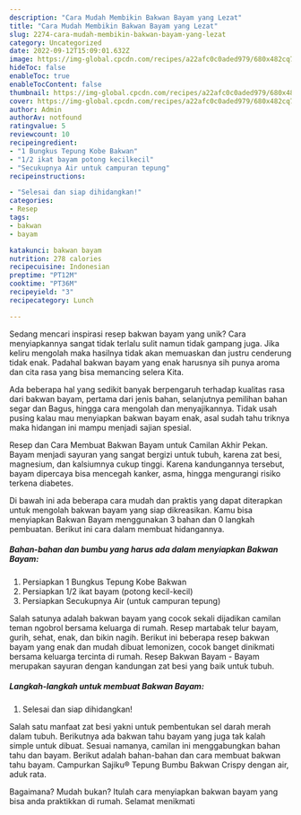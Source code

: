 ```yaml
---
description: "Cara Mudah Membikin Bakwan Bayam yang Lezat"
title: "Cara Mudah Membikin Bakwan Bayam yang Lezat"
slug: 2274-cara-mudah-membikin-bakwan-bayam-yang-lezat
category: Uncategorized
date: 2022-09-12T15:09:01.632Z
image: https://img-global.cpcdn.com/recipes/a22afc0c0aded979/680x482cq70/bakwan-bayam-foto-resep-utama.jpg
hideToc: false
enableToc: true
enableTocContent: false
thumbnail: https://img-global.cpcdn.com/recipes/a22afc0c0aded979/680x482cq70/bakwan-bayam-foto-resep-utama.jpg
cover: https://img-global.cpcdn.com/recipes/a22afc0c0aded979/680x482cq70/bakwan-bayam-foto-resep-utama.jpg
author: Admin
authorAv: notfound
ratingvalue: 5
reviewcount: 10
recipeingredient:
- "1 Bungkus Tepung Kobe Bakwan"
- "1/2 ikat bayam potong kecilkecil"
- "Secukupnya Air untuk campuran tepung"
recipeinstructions:

- "Selesai dan siap dihidangkan!"
categories:
- Resep
tags:
- bakwan
- bayam

katakunci: bakwan bayam 
nutrition: 278 calories
recipecuisine: Indonesian
preptime: "PT12M"
cooktime: "PT36M"
recipeyield: "3"
recipecategory: Lunch

---
```





Sedang mencari inspirasi resep bakwan bayam yang unik? Cara menyiapkannya sangat tidak terlalu sulit namun tidak gampang juga. Jika keliru mengolah maka hasilnya tidak akan memuaskan dan justru cenderung tidak enak. Padahal bakwan bayam yang enak harusnya sih punya aroma dan cita rasa yang bisa memancing selera Kita.





Ada beberapa hal yang sedikit banyak berpengaruh terhadap kualitas rasa dari bakwan bayam, pertama dari jenis bahan, selanjutnya pemilihan bahan segar dan Bagus, hingga cara mengolah dan menyajikannya. Tidak usah pusing kalau mau menyiapkan bakwan bayam enak,      asal sudah tahu triknya maka hidangan ini mampu menjadi sajian spesial.














Resep dan Cara Membuat Bakwan Bayam untuk Camilan Akhir Pekan. Bayam menjadi sayuran yang sangat bergizi untuk tubuh, karena zat besi, magnesium, dan kalsiumnya cukup tinggi. Karena kandungannya tersebut, bayam dipercaya bisa mencegah kanker, asma, hingga mengurangi risiko terkena diabetes.






Di bawah ini ada beberapa cara mudah dan praktis yang dapat diterapkan untuk mengolah bakwan bayam yang siap dikreasikan. Kamu bisa menyiapkan Bakwan Bayam menggunakan 3 bahan dan 0 langkah pembuatan. Berikut ini cara dalam membuat hidangannya.

<!--inarticleads1-->

##### Bahan-bahan dan bumbu yang harus ada dalam menyiapkan Bakwan Bayam:

1. Persiapkan 1 Bungkus Tepung Kobe Bakwan
1. Persiapkan 1/2 ikat bayam (potong kecil-kecil)
1. Persiapkan Secukupnya Air (untuk campuran tepung)


Salah satunya adalah bakwan bayam yang cocok sekali dijadikan camilan teman ngobrol bersama keluarga di rumah. Resep martabak telur bayam, gurih, sehat, enak, dan bikin nagih. Berikut ini beberapa resep bakwan bayam yang enak dan mudah dibuat lemonizen, cocok banget dinikmati bersama keluarga tercinta di rumah. Resep Bakwan Bayam - Bayam merupakan sayuran dengan kandungan zat besi yang baik untuk tubuh. 

<!--inarticleads2-->

##### Langkah-langkah untuk membuat Bakwan Bayam:


1. Selesai dan siap dihidangkan!

Salah satu manfaat zat besi yakni untuk pembentukan sel darah merah dalam tubuh. Berikutnya ada bakwan tahu bayam yang juga tak kalah simple untuk dibuat. Sesuai namanya, camilan ini menggabungkan bahan tahu dan bayam. Berikut adalah bahan-bahan dan cara membuat bakwan tahu bayam. Campurkan Sajiku® Tepung Bumbu Bakwan Crispy dengan air, aduk rata. 

Bagaimana? Mudah bukan? Itulah cara menyiapkan bakwan bayam yang bisa anda praktikkan di rumah. Selamat menikmati
